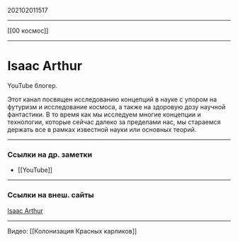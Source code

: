 202102011517
***
[[00 космос]]
***
# Isaac Arthur
YouTube блогер.

Этот канал посвящен исследованию концепций 
в науке с упором на футуризм и исследование космоса, 
а также на здоровую дозу научной фантастики. 
В то время как мы исследуем многие концепции 
и технологии, которые сейчас далеко за пределами нас, 
мы стараемся держать все в рамках известной науки 
или основных теорий.
***
### Ссылки на др. заметки
- [[YouTube]]
***
### Ссылки на внеш. сайты
[Isaac Arthur](https://www.youtube.com/channel/UCZFipeZtQM5CKUjx6grh54g)
***
Видео:
[[Колонизация Красных карликов]]